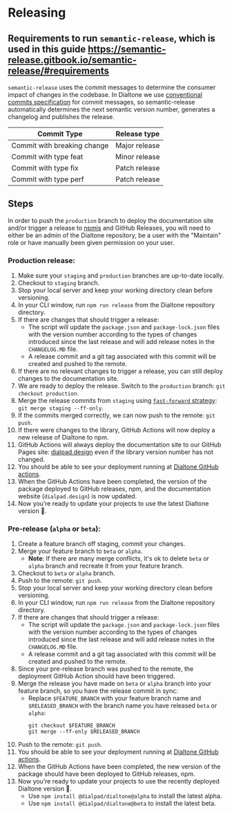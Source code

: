 # Releasing

## Requirements to run `semantic-release`, which is used in this guide https://semantic-release.gitbook.io/semantic-release/#requirements

`semantic-release` uses the commit messages to determine the consumer impact of changes in the codebase. In Dialtone we use [conventional commits specification](https://www.conventionalcommits.org/en/v1.0.0/#specification) for commit messages, so semantic-release automatically determines the next semantic version number, generates a changelog and publishes the release.

| Commit Type                 | Release type  |
|-----------------------------|:-------------:|
| Commit with breaking change | Major release |
| Commit with type feat       | Minor release |
| Commit with type fix        | Patch release |
| Commit with type perf       | Patch release |

## Steps

In order to push the `production` branch to deploy the documentation site and/or trigger a release to [npmjs](https://npmjs.com) and GitHub Releases, you will need to either be an admin of the Dialtone repository, be a user with the "Maintain" role or have manually been given permission on your user.

### Production release:

1. Make sure your `staging` and `production` branches are up-to-date locally.
2. Checkout to `staging` branch.
3. Stop your local server and keep your working directory clean before versioning.
4. In your CLI window, run `npm run release` from the Dialtone repository directory.
5. If there are changes that should trigger a release:
   - The script will update the `package.json` and `package-lock.json` files with the version number according to the types of changes introduced since the last release and will add release notes in the `CHANGELOG.MD` file. 
   - A release commit and a git tag associated with this commit will be created and pushed to the remote.
6. If there are no relevant changes to trigger a release, you can still deploy changes to the documentation site.
7. We are ready to deploy the release. Switch to the `production` branch: `git checkout production`.
8. Merge the release commits from `staging` using [`fast-forward` strategy](https://git-scm.com/docs/git-merge#Documentation/git-merge.txt---ff-only): `git merge staging --ff-only`.
9. If the commits merged correctly, we can now push to the remote: `git push`.
10. If there were changes to the library, GitHub Actions will now deploy a new release of Dialtone to npm.
11. GitHub Actions will always deploy the documentation site to our GitHub Pages site: [dialpad.design](https://dialpad.design) even if the library version number has not changed.
12. You should be able to see your deployment running at [Dialtone GitHub actions](https://github.com/dialpad/dialtone/actions).
13. When the GitHub Actions have been completed, the version of the package deployed to GitHub releases, npm, and the documentation website (`dialpad.design`) is now updated.
14. Now you’re ready to update your projects to use the latest Dialtone version 🎉.

### Pre-release (`alpha` or `beta`):

1. Create a feature branch off staging, commit your changes.
2. Merge your feature branch to `beta` or `alpha`.
   - **Note**: If there are many merge conflicts, it's ok to delete `beta` or `alpha` branch
   and recreate it from your feature branch.
3. Checkout to `beta` or `alpha` branch.
4. Push to the remote: `git push`.
5. Stop your local server and keep your working directory clean before versioning.
6. In your CLI window, run `npm run release` from the Dialtone repository directory.
7. If there are changes that should trigger a release:
   - The script will update the `package.json` and `package-lock.json` files with the version number according to the types of changes introduced since the last release and will add release notes in the `CHANGELOG.MD` file. 
   - A release commit and a git tag associated with this commit will be created and pushed to the remote.
8. Since your pre-release branch was pushed to the remote, the deployment GitHub Action should have been triggered.
9. Merge the release you have made on `beta` or `alpha` branch into your feature branch, so you have the release commit in sync:
   - Replace `$FEATURE_BRANCH` with your feature branch name and `$RELEASED_BRANCH` with the branch name you have released `beta` or `alpha`:
      ```
      git checkout $FEATURE_BRANCH
      git merge --ff-only $RELEASED_BRANCH
      ```
10. Push to the remote: `git push`.
11. You should be able to see your deployment running at [Dialtone GitHub actions](https://github.com/dialpad/dialtone/actions).
12. When the GitHub Actions have been completed, the new version of the package should have been deployed to GitHub releases, npm.
13. Now you’re ready to update your projects to use the recently deployed Dialtone version 🎉.
    - Use `npm install @dialpad/dialtone@alpha` to install the latest alpha. 
    - Use `npm install @dialpad/dialtone@beta` to install the latest beta.
